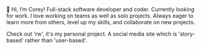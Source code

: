 👋 Hi, I’m Corey!
Full-stack software developer and coder. Currently looking for work. I love working on teams as well as solo projects. Always eager to learn more from others, level up my skills, and collaborate on new projects.

Check out 'rw', it's my personal project. A social media site which is 'story-based' rather than 'user-based'.

<!---
crose1121/crose1121 is a ✨ special ✨ repository because its `README.md` (this file) appears on your GitHub profile.
You can click the Preview link to take a look at your changes.
--->

